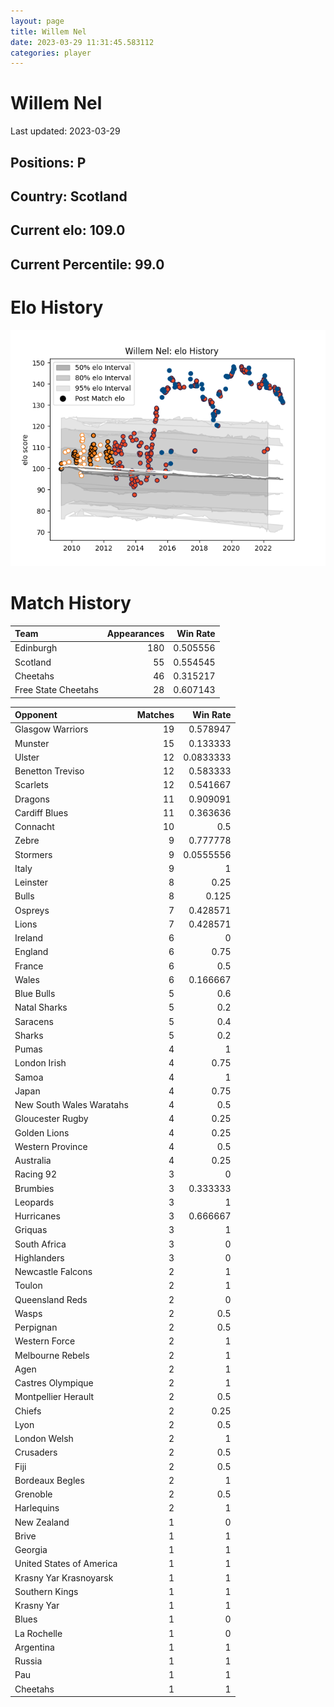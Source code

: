 ```yaml
---  
layout: page  
title: Willem Nel  
date: 2023-03-29 11:31:45.583112  
categories: player  
---
```

# Willem Nel


Last updated: 2023-03-29
## Positions: P

## Country: Scotland

## Current elo: 109.0

## Current Percentile: 99.0

# Elo History


![elo history](history_WillemNel.png)
# Match History


| Team                |   Appearances |   Win Rate |
|:--------------------|--------------:|-----------:|
| Edinburgh           |           180 |   0.505556 |
| Scotland            |            55 |   0.554545 |
| Cheetahs            |            46 |   0.315217 |
| Free State Cheetahs |            28 |   0.607143 |

| Opponent                 |   Matches |   Win Rate |
|:-------------------------|----------:|-----------:|
| Glasgow Warriors         |        19 |  0.578947  |
| Munster                  |        15 |  0.133333  |
| Ulster                   |        12 |  0.0833333 |
| Benetton Treviso         |        12 |  0.583333  |
| Scarlets                 |        12 |  0.541667  |
| Dragons                  |        11 |  0.909091  |
| Cardiff Blues            |        11 |  0.363636  |
| Connacht                 |        10 |  0.5       |
| Zebre                    |         9 |  0.777778  |
| Stormers                 |         9 |  0.0555556 |
| Italy                    |         9 |  1         |
| Leinster                 |         8 |  0.25      |
| Bulls                    |         8 |  0.125     |
| Ospreys                  |         7 |  0.428571  |
| Lions                    |         7 |  0.428571  |
| Ireland                  |         6 |  0         |
| England                  |         6 |  0.75      |
| France                   |         6 |  0.5       |
| Wales                    |         6 |  0.166667  |
| Blue Bulls               |         5 |  0.6       |
| Natal Sharks             |         5 |  0.2       |
| Saracens                 |         5 |  0.4       |
| Sharks                   |         5 |  0.2       |
| Pumas                    |         4 |  1         |
| London Irish             |         4 |  0.75      |
| Samoa                    |         4 |  1         |
| Japan                    |         4 |  0.75      |
| New South Wales Waratahs |         4 |  0.5       |
| Gloucester Rugby         |         4 |  0.25      |
| Golden Lions             |         4 |  0.25      |
| Western Province         |         4 |  0.5       |
| Australia                |         4 |  0.25      |
| Racing 92                |         3 |  0         |
| Brumbies                 |         3 |  0.333333  |
| Leopards                 |         3 |  1         |
| Hurricanes               |         3 |  0.666667  |
| Griquas                  |         3 |  1         |
| South Africa             |         3 |  0         |
| Highlanders              |         3 |  0         |
| Newcastle Falcons        |         2 |  1         |
| Toulon                   |         2 |  1         |
| Queensland Reds          |         2 |  0         |
| Wasps                    |         2 |  0.5       |
| Perpignan                |         2 |  0.5       |
| Western Force            |         2 |  1         |
| Melbourne Rebels         |         2 |  1         |
| Agen                     |         2 |  1         |
| Castres Olympique        |         2 |  1         |
| Montpellier Herault      |         2 |  0.5       |
| Chiefs                   |         2 |  0.25      |
| Lyon                     |         2 |  0.5       |
| London Welsh             |         2 |  1         |
| Crusaders                |         2 |  0.5       |
| Fiji                     |         2 |  0.5       |
| Bordeaux Begles          |         2 |  1         |
| Grenoble                 |         2 |  0.5       |
| Harlequins               |         2 |  1         |
| New Zealand              |         1 |  0         |
| Brive                    |         1 |  1         |
| Georgia                  |         1 |  1         |
| United States of America |         1 |  1         |
| Krasny Yar Krasnoyarsk   |         1 |  1         |
| Southern Kings           |         1 |  1         |
| Krasny Yar               |         1 |  1         |
| Blues                    |         1 |  0         |
| La Rochelle              |         1 |  0         |
| Argentina                |         1 |  1         |
| Russia                   |         1 |  1         |
| Pau                      |         1 |  1         |
| Cheetahs                 |         1 |  1         |